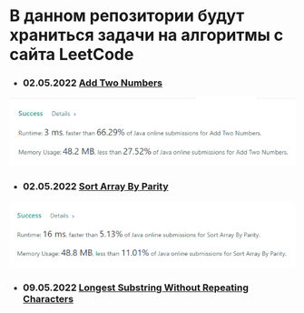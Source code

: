 # В данном репозитории будут храниться задачи на алгоритмы с сайта LeetCode

+ ### 02.05.2022 [Add Two Numbers](https://leetcode.com/problems/add-two-numbers/ "описание задачи")
![img.png](resources/img.png)

+ ### 02.05.2022 [Sort Array By Parity](https://leetcode.com/problems/sort-array-by-parity/ "описание задачи")
![img_1.png](resources/img_1.png)

+ ### 09.05.2022 [Longest Substring Without Repeating Characters](https://leetcode.com/problems/longest-substring-without-repeating-characters/ "описание задачи")


